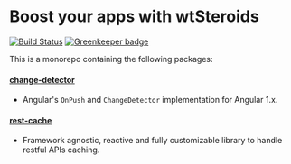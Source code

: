 # Boost your apps with wtSteroids

[![Build Status](https://travis-ci.org/wishtack/wishtack-steroids.svg?branch=develop)](https://travis-ci.org/wishtack/wishtack-steroids)
[![Greenkeeper badge](https://badges.greenkeeper.io/wishtack/wishtack-steroids.svg)](https://greenkeeper.io/)

This is a monorepo containing the following packages:

#### [change-detector](/packages/change-detector)
- Angular's `OnPush` and `ChangeDetector` implementation for Angular 1.x. 

#### [rest-cache](/packages/rest-cache)
- Framework agnostic, reactive and fully customizable library to handle restful APIs caching.

